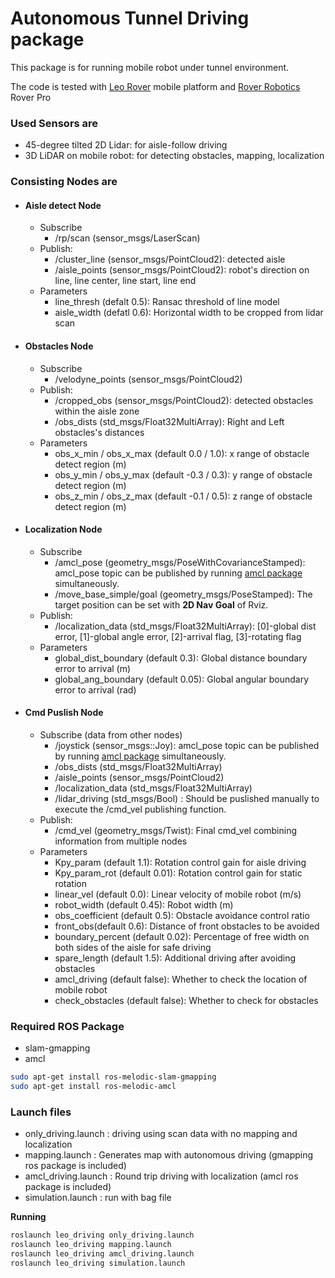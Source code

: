 # Autonomous Tunnel Driving package

This package is for running mobile robot under tunnel environment. 

The code is tested with [Leo Rover](https://www.leorover.tech/) mobile platform and [Rover Robotics](https://roverrobotics.com) Rover Pro 

### Used Sensors are
* 45-degree tilted 2D Lidar: for aisle-follow driving 
* 3D LiDAR on mobile robot: for detecting obstacles, mapping, localization

### Consisting Nodes are
* #### Aisle detect Node
    * Subscribe
        * /rp/scan (sensor_msgs/LaserScan)
    * Publish: 
        * /cluster_line (sensor_msgs/PointCloud2): detected aisle
        * /aisle_points (sensor_msgs/PointCloud2): robot's direction on line, line center, line start, line end
     * Parameters
        * line_thresh (defalt 0.5): Ransac threshold of line model
        * aisle_width (defatl 0.6): Horizontal width to be cropped from lidar scan

* #### Obstacles Node
    * Subscribe
        * /velodyne_points (sensor_msgs/PointCloud2)
    * Publish: 
        * /cropped_obs (sensor_msgs/PointCloud2): detected obstacles within the aisle zone
        * /obs_dists (std_msgs/Float32MultiArray): Right and Left obstacles's distances 
     * Parameters
        * obs_x_min / obs_x_max (default 0.0 / 1.0): x range of obstacle detect region (m)
        * obs_y_min / obs_y_max (default -0.3 / 0.3): y range of obstacle detect region (m)
        * obs_z_min / obs_z_max (default -0.1 / 0.5): z range of obstacle detect region (m)

* #### Localization Node
    * Subscribe
        * /amcl_pose (geometry_msgs/PoseWithCovarianceStamped): amcl_pose topic can be published by running [amcl package](http://wiki.ros.org/amcl) simultaneously.
        * /move_base_simple/goal (geometry_msgs/PoseStamped): The target position can be set with __2D Nav Goal__ of Rviz.
    * Publish: 
        * /localization_data (std_msgs/Float32MultiArray): [0]-global dist error, [1]-global angle error, [2]-arrival flag, [3]-rotating flag
     * Parameters
        * global_dist_boundary (default 0.3): Global distance boundary error to arrival (m)
        * global_ang_boundary (default 0.05): Global angular boundary error to arrival (rad)

* #### Cmd Puslish Node
    * Subscribe (data from other nodes)
        * /joystick (sensor_msgs::Joy): amcl_pose topic can be published by running [amcl package](http://wiki.ros.org/amcl) simultaneously.
        * /obs_dists (std_msgs/Float32MultiArray)
        * /aisle_points (sensor_msgs/PointCloud2)
        * /localization_data (std_msgs/Float32MultiArray)
        * /lidar_driving (std_msgs/Bool) : Should be puslished manually to execute the /cmd_vel publishing function.
    * Publish: 
        * /cmd_vel (geometry_msgs/Twist): Final cmd_vel combining information from multiple nodes
    * Parameters
        * Kpy_param (default 1.1): Rotation control gain for aisle driving
        * Kpy_param_rot (default 0.01): Rotation control gain for static rotation
        * linear_vel (default 0.0): Linear velocity of mobile robot (m/s)
        * robot_width (default 0.45): Robot width (m)
        *  obs_coefficient (default 0.5): Obstacle avoidance control ratio
        * front_obs(default 0.6): Distance of front obstacles to be avoided 
        * boundary_percent (default 0.02): Percentage of free width on both sides of the aisle for safe driving 
        * spare_length (default 1.5): Additional driving after avoiding obstacles
        * amcl_driving (default false): Whether to check the location of mobile robot
        * check_obstacles (default false): Whether to check for obstacles

### Required ROS Package
* slam-gmapping
* amcl 
```bash
sudo apt-get install ros-melodic-slam-gmapping
sudo apt-get install ros-melodic-amcl
```

### Launch files
* only_driving.launch : driving using scan data with no mapping and localization
* mapping.launch : Generates map with autonomous driving (gmapping ros package is included)
* amcl_driving.launch : Round trip driving with localization (amcl ros package is included)
* simulation.launch : run with bag file


__Running__
```bash
roslaunch leo_driving only_driving.launch
roslaunch leo_driving mapping.launch
roslaunch leo_driving amcl_driving.launch
roslaunch leo_driving simulation.launch
```
